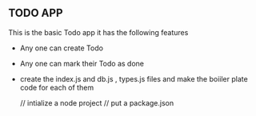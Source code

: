 ## TODO APP

This is the basic Todo app it has the following features

- Any one can create Todo
- Any one can mark their Todo as done
- create the index.js and db.js , types.js files and make the boiiler plate code for each of them

  // intialize a node project
  // put a package.json
